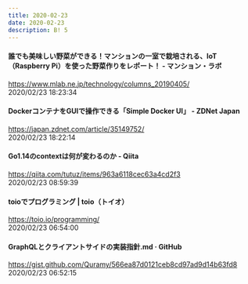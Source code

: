 ```yaml
---
title: 2020-02-23
date: 2020-02-23
description: B! 5
---
```


#### 誰でも美味しい野菜ができる！マンションの一室で栽培される、IoT（Raspberry Pi）を使った野菜作りをレポート！ - マンション・ラボ
https://www.mlab.ne.jp/technology/columns_20190405/<br>
2020/02/23 18:23:34<br>


#### DockerコンテナをGUIで操作できる「Simple Docker UI」 - ZDNet Japan
https://japan.zdnet.com/article/35149752/<br>
2020/02/23 18:22:14<br>


#### Go1.14のcontextは何が変わるのか - Qiita
https://qiita.com/tutuz/items/963a6118cec63a4cd2f3<br>
2020/02/23 08:59:39<br>


#### toioでプログラミング | toio（トイオ）
https://toio.io/programming/<br>
2020/02/23 06:54:00<br>


#### GraphQLとクライアントサイドの実装指針.md · GitHub
https://gist.github.com/Quramy/566ea87d0121ceb8cd97ad9d14b63fd8<br>
2020/02/23 06:52:15<br>


